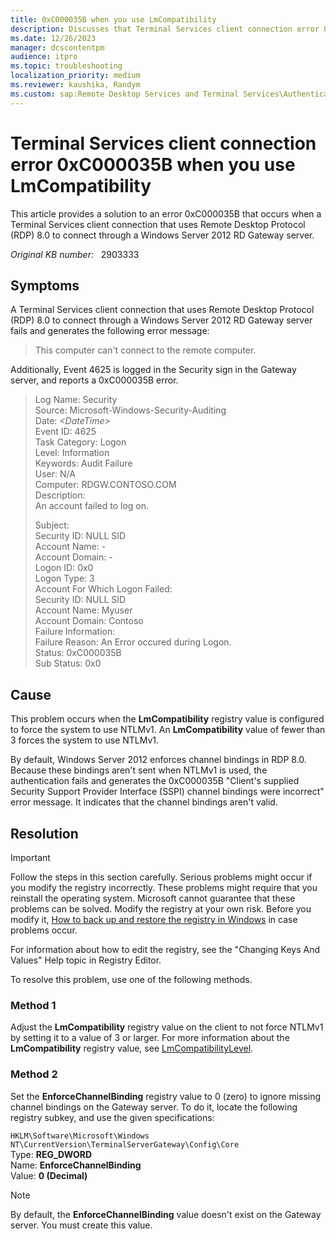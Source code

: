 ```yaml
---
title: 0xC000035B when you use LmCompatibility
description: Discusses that Terminal Services client connection error 0xC000035B is logged when you use LmCompatibility for a connection through a Windows Server 2012 RD Gateway server.
ms.date: 12/26/2023
manager: dcscontentpm
audience: itpro
ms.topic: troubleshooting
localization_priority: medium
ms.reviewer: kaushika, Randym
ms.custom: sap:Remote Desktop Services and Terminal Services\Authentication, csstroubleshoot
---
```

# Terminal Services client connection error 0xC000035B when you use LmCompatibility

This article provides a solution to an error 0xC000035B that occurs when a Terminal Services client connection that uses Remote Desktop Protocol (RDP) 8.0 to connect through a Windows Server 2012 RD Gateway server.

_Original KB number:_ &nbsp; 2903333

## Symptoms

A Terminal Services client connection that uses Remote Desktop Protocol (RDP) 8.0 to connect through a Windows Server 2012 RD Gateway server fails and generates the following error message:

> This computer can't connect to the remote computer.

Additionally, Event 4625 is logged in the Security sign in the Gateway server, and reports a 0xC000035B error.

> Log Name: Security  
Source: Microsoft-Windows-Security-Auditing  
Date: *\<DateTime>*  
Event ID: 4625  
Task Category: Logon  
Level: Information  
Keywords: Audit Failure  
User: N/A  
Computer: RDGW.CONTOSO.COM  
Description:  
An account failed to log on.
>
> Subject:  
Security ID: NULL SID  
Account Name: -  
Account Domain: -  
Logon ID: 0x0  
Logon Type: 3  
Account For Which Logon Failed:  
Security ID: NULL SID  
Account Name: Myuser  
Account Domain: Contoso  
Failure Information:  
Failure Reason: An Error occured during Logon.  
Status: 0xC000035B  
Sub Status: 0x0

## Cause

This problem occurs when the **LmCompatibility** registry value is configured to force the system to use NTLMv1. An **LmCompatibility** value of fewer than 3 forces the system to use NTLMv1.

By default, Windows Server 2012 enforces channel bindings in RDP 8.0. Because these bindings aren't sent when NTLMv1 is used, the authentication fails and generates the 0xC000035B "Client's supplied Security Support Provider Interface (SSPI) channel bindings were incorrect" error message. It indicates that the channel bindings aren't valid.

## Resolution

> [!IMPORTANT]
> Follow the steps in this section carefully. Serious problems might occur if you modify the registry incorrectly. These problems might require that you reinstall the operating system. Microsoft cannot guarantee that these problems can be solved. Modify the registry at your own risk. Before you modify it, [How to back up and restore the registry in Windows](https://support.microsoft.com/help/322756) in case problems occur.

For information about how to edit the registry, see the "Changing Keys And Values" Help topic in Registry Editor.

To resolve this problem, use one of the following methods.

### Method 1

Adjust the **LmCompatibility** registry value on the client to not force NTLMv1 by setting it to a value of 3 or larger. For more information about the **LmCompatibility** registry value, see [LmCompatibilityLevel](/previous-versions/windows/it-pro/windows-2000-server/cc960646(v=technet.10)).

### Method 2

Set the **EnforceChannelBinding** registry value to 0 (zero) to ignore missing channel bindings on the Gateway server. To do it, locate the following registry subkey, and use the given specifications:

`HKLM\Software\Microsoft\Windows NT\CurrentVersion\TerminalServerGateway\Config\Core`  
Type: **REG_DWORD**  
Name: **EnforceChannelBinding**  
Value: **0 (Decimal)**

> [!NOTE]
> By default, the **EnforceChannelBinding** value doesn't exist on the Gateway server. You must create this value.
